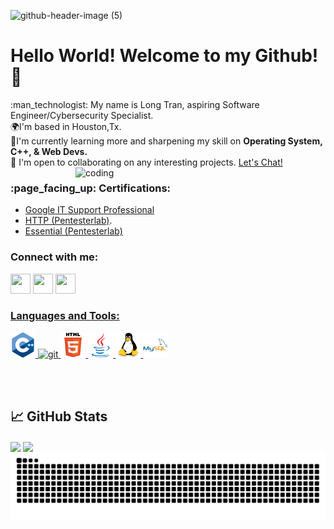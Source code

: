 ![github-header-image (5)](https://github.com/LongTran15200/LongTran15200/assets/128632373/19b2dda9-f9cd-431b-b665-ee36cab8f2be)
# Hello World! Welcome to my Github! :wave:
  <p> :man_technologist:	 My name is Long Tran, aspiring Software Engineer/Cybersecurity Specialist.
    <br>🌍I'm based in Houston,Tx.
    <br>🌱I'm currently learning more and sharpening my skill on <b> Operating System, C++, & Web Devs. </b>
    <br>🤝 I'm open to collaborating on any interesting projects. <a href="mailto:Long.tran832@gmail.com" target="_blank" rel="noopener">Let's Chat!</a>
 
  <img align="right" alt="coding" width="400" src="https://user-images.githubusercontent.com/55389276/140866485-8fb1c876-9a8f-4d6a-98dc-08c4981eaf70.gif">

  
<h3>:page_facing_up: Certifications:</h3>

  - [Google IT Support Professional](https://coursera.org/share/a66940902e215a23c9e28167e029f9bd)
  - [HTTP (Pentesterlab)](https://github.com/LongTran15200/PentesterLab-HTTP-Challenges/blob/main/HTTP%20certification.pdf).
  - [Essential (Pentesterlab)](https://github.com/LongTran15200/Pentesterlab-Essential-Challenges/blob/main/Essential%20certification.pdf)


<h3 align="left">Connect with me:</h3>
  <p align="left">
  <a href="https://www.twitter.com/longtran1234" target="_blank" rel="noreferrer"><img src="https://raw.githubusercontent.com/danielcranney/readme-generator/main/public/icons/socials/twitter.svg" width="32" height="32" /></a>
  <a href="https://linkedin.com/in/long-tran-205222179/" target="_blank" rel="noreferrer"><img src="https://raw.githubusercontent.com/danielcranney/readme-generator/main/public/icons/socials/linkedin.svg" width="32" height="32" /></a>  
  <a href="https://discord.gg/aMecam57VT" target="_blank" rel="noreferrer"><img src="https://raw.githubusercontent.com/danielcranney/readme-generator/main/public/icons/socials/discord.svg" width="32" height="32" />
  </p>
 

<h3 align="left">Languages and Tools:</h3>
  <p align="left"> <a href="https://www.w3schools.com/cpp/" target="_blank" rel="noreferrer"> <img src="https://raw.githubusercontent.com/devicons/devicon/master/icons/cplusplus/cplusplus-original.svg" alt="cplusplus" width="40" height="40"/> </a> <a href="https://git-scm.com/" target="_blank" rel="noreferrer"> <img     src="https://www.vectorlogo.zone/logos/git-scm/git-scm-icon.svg" alt="git" width="40" height="40"/> </a> <a href="https://www.w3.org/html/" target="_blank" rel="noreferrer"> <img src="https://raw.githubusercontent.com/devicons/devicon/master/icons/html5/html5-original-wordmark.svg" alt="html5" width="40"               height="40"/> </a> <a href="https://www.java.com" target="_blank" rel="noreferrer"> <img src="https://raw.githubusercontent.com/devicons/devicon/master/icons/java/java-original.svg" alt="java" width="40" height="40"/> </a> <a href="https://www.linux.org/" target="_blank" rel="noreferrer"> <img                           src="https://raw.githubusercontent.com/devicons/devicon/master/icons/linux/linux-original.svg" alt="linux" width="40" height="40"/> </a> <a href="https://www.mysql.com/" target="_blank" rel="noreferrer"> <img src="https://raw.githubusercontent.com/devicons/devicon/master/icons/mysql/mysql-original-wordmark.svg"         alt="mysql" width="40" height="40"/> </a> 
  </p>


 <br><br>
 ## 📈 GitHub Stats
<img align="center" width="47%" src="https://github-readme-stats.vercel.app/api?username=LongTran15200&show_icons=true&theme=tokyonight" />

<img align="center" width="47%" src="https://github-readme-stats.vercel.app/api/top-langs/?username=LongTran15200&hide_progress=true" />

<img src="https://raw.githubusercontent.com/longtran15200/longtran15200/output/github-contribution-grid-snake.svg" />
